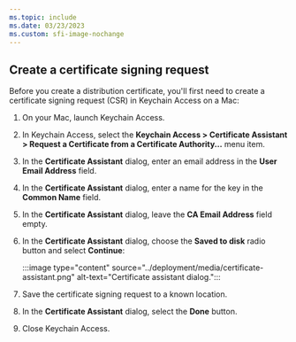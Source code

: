 ```yaml
---
ms.topic: include
ms.date: 03/23/2023
ms.custom: sfi-image-nochange
---
```


## Create a certificate signing request

Before you create a distribution certificate, you'll first need to create a certificate signing request (CSR) in Keychain Access on a Mac:

1. On your Mac, launch Keychain Access.
1. In Keychain Access, select the **Keychain Access > Certificate Assistant > Request a Certificate from a Certificate Authority...** menu item.
1. In the **Certificate Assistant** dialog, enter an email address in the **User Email Address** field.
1. In the **Certificate Assistant** dialog, enter a name for the key in the **Common Name** field.
1. In the **Certificate Assistant** dialog, leave the **CA Email Address** field empty.
1. In the **Certificate Assistant** dialog, choose the **Saved to disk** radio button and select **Continue**:

    :::image type="content" source="../deployment/media/certificate-assistant.png" alt-text="Certificate assistant dialog.":::

1. Save the certificate signing request to a known location.
1. In the **Certificate Assistant** dialog, select the **Done** button.
1. Close Keychain Access.
